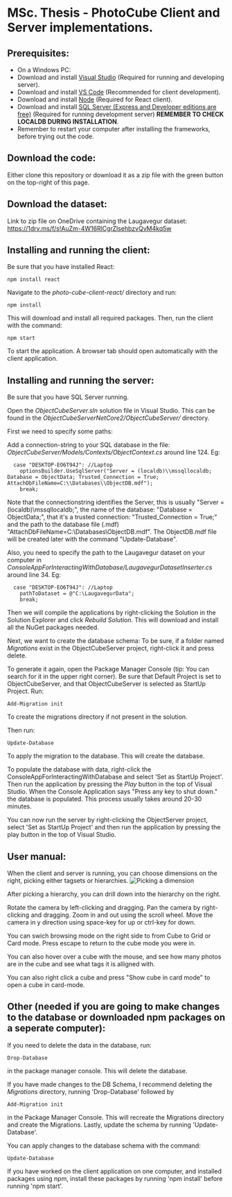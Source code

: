 # MSc. Thesis - PhotoCube Client and Server implementations.
## Prerequisites:
* On a Windows PC:
* Download and install [Visual Studio](http://google.com) (Required for running and developing server).
* Download and install [VS Code](https://code.visualstudio.com/) (Recommended for client development).
* Download and install [Node](https://nodejs.org/en/) (Required for React client).
* Download and install [SQL Server (Express and Developer editions are free)](https://www.microsoft.com/en-us/sql-server/sql-server-2017-editions#CP_StickyNav_1) (Required for running development server) **REMEMBER TO CHECK LOCALDB DURING INSTALLATION**.
* Remember to restart your computer after installing the frameworks, before trying out the code.

## Download the code:
Either clone this repository or download it as a zip file with the green button on the top-right of this page.

## Download the dataset:
Link to zip file on OneDrive containing the Laugavegur dataset:
https://1drv.ms/f/s!AuZm-4W16RlCgrZlsehbzvQvM4kq5w

## Installing and running the client:
Be sure that you have installed React:
```
npm install react
```
Navigate to the *photo-cube-client-react/* directory and run:
```
npm install
```
This will download and install all required packages.
Then, run the client with the command:
```
npm start
```
To start the application. A browser tab should open automatically with the client application.

## Installing and running the server:
Be sure that you have SQL Server running.

Open the *ObjectCubeServer.sln* solution file in Visual Studio. This can be found in the *ObjectCubeServerNetCore2/ObjectCubeServer/* directory.

First we need to specify some paths:

Add a connection-string to your SQL database in the file: *ObjectCubeServer/Models/Contexts/ObjectContext.cs* around line 124. Eg:
```
  case "DESKTOP-EO6T94J": //Laptop
    optionsBuilder.UseSqlServer("Server = (localdb)\\mssqllocaldb; Database = ObjectData; Trusted_Connection = True; AttachDbFileName=C:\\Databases\\ObjectDB.mdf");
    break;
```
Note that the connectionstring identifies the Server, this is usually "Server = (localdb)\\mssqllocaldb;", the name of the database: "Database = ObjectData;", that it's a trusted connection: "Trusted_Connection = True;" and the path to the database file (.mdf) "AttachDbFileName=C:\\Databases\\ObjectDB.mdf". The ObjectDB.mdf file will be created later with the command "Update-Database".

Also, you need to specify the path to the Laugavegur dataset on your computer in *ConsoleAppForInteractingWithDatabase/LaugavegurDatasetInserter.cs* around line 34. Eg:
```
  case "DESKTOP-EO6T94J": //Laptop
    pathToDataset = @"C:\LaugavegurData";
    break;
```

Then we will compile the applications by right-clicking the Solution in the Solution Explorer and click *Rebuild Solution*. This will download and install all the NuGet packages needed.

Next, we want to create the database schema:
To be sure, if a folder named *Migrations* exist in the ObjectCubeServer project, right-click it and press delete.

To generate it again, open the Package Manager Console (tip: You can search for it in the upper right corner).
Be sure that Default Project is set to ObjectCubeServer, and that ObjectCubeServer is selected as StartUp Project.
Run:
```
Add-Migration init
```
To create the migrations directory if not present in the solution.

Then run:
```
Update-Database
```
To apply the migration to the database. This will create the database.

To populate the database with data, right-click the ConsoleAppForInteractingWithDatabase and select 'Set as StartUp Project'.
Then run the application by pressing the *Play* button in the top of Visual Studio.
When the Console Application says "Press any key to shut down." the database is populated. This process usually takes around 20-30 minutes.

You can now run the server by right-clicking the ObjectServer project, select 'Set as StartUp Project' and then run the application by pressing the play button in the top of Visual Studio.

## User manual:
When the client and server is running, you can choose dimensions on the right, picking either tagsets or hierarchies.
![Picking a dimension](https://github.com/PeterOeClausen/Thesis/blob/master/userManualImages/PickingDimension.png)

After picking a hierarchy, you can drill down into the hierarchy on the right.

Rotate the camera by left-clicking and dragging. Pan the camera by right-clicking and dragging. Zoom in and out using the scroll wheel. Move the camera in y direction using space-key for up or ctrl-key for down.

You can swich browsing mode on the right side to from Cube to Grid or Card mode. Press escape to return to the cube mode you were in.

You can also hover over a cube with the mouse, and see how many photos are in the cube and see what tags it is alligned with.

You can also right click a cube and press "Show cube in card mode" to open a cube in card-mode.

## Other (needed if you are going to make changes to the database or downloaded npm packages on a seperate computer):
If you need to delete the data in the database, run:
```
Drop-Database
```
in the package manager console. This will delete the database.

If you have made changes to the DB Schema, I recommend deleting the *Migrations* directory, running 'Drop-Database' followed by
```
Add-Migration init
```
in the Package Manager Console. This will recreate the Migrations directory and create the Migrations.
Lastly, update the schema by running 'Update-Database'.

You can apply changes to the database schema with the command:
```
Update-Database
```

If you have worked on the client application on one computer, and installed packages using npm, install these packages by running 'npm install' before running 'npm start'.

